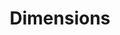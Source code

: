 ---
layout: default
bigquery: https://console.cloud.google.com/bigquery?p=covid-19-dimensions-ai&page=table&d=data&t=publications
contributors: Digital Science, https://www.digital-science.com/
cost: Free for personal, non-commercial use.
description: Dimensions contains more than 100 million publications, ranging from
  articles published in scholarly journals, books and book chapters, to preprints
  and conference proceedings. All publications are contextualized with linked data
  sets, funding, publications, patents, clinical trials, and policy documents. You
  can also view associated categories, funders, institutions, and researcher profiles.
documentation: https://docs.dimensions.ai/bigquery/index.html
last_edit: 04/06/2022, 09:59:57
location: https://www.dimensions.ai/products/free/
maintained_by: Digital Science, https://www.digital-science.com/
schema_fields:
- date_modified
- investigators
- created_date
- external_ids
- funder_org_cities
- funding_currency
- foa_number
- brief_title
- research_org_city_names
- start_year
- title
- parent_id
- relationships
- metrics
- issue
- funder_org
- date_print
- eisbn
- wikipedia_url
- end_year
- year
- original_assignee_countries
- book_series_title
- funding_nzd
- original_assignee
- address
- category_hrcs_rac
- volume
- conditions
- citations_count
- funding_gbp
- publication_ids
- established
- open_access_categories_v2
- source_id
- email_address
- supporting_grant_ids
- category_sdg
- funding_details
- funding_chf
- publication_year
- category_uoa
- funder_orgs
- research_org_cities
- embargo_date
- priority_date
- authors
- filing_year
- journal
- citation_string
- funding_eur
- arxiv_id
- associated_publication_pmid
- pmcid
- id
- book_title
- inventor_names
- original_assignee_orgs
- research_org_state_names
- links
- associated_publication_id
- kind
- concepts
- funding_cad
- interventions
- associated_grant_ids
- patent_ids
- funder_org_countries
- ipcr
- start_date
- research_org_country_names
- family_id
- active_years
- cpc
- legal_status
- open_access_categories
- isbn
- cited_by_ids
- proceedings_title
- legal_events
- current_assignee_countries
- researcher_ids
- labels
- doi
- filing_date
- acronym
- publisher
- repository_name
- date_imported_gbq
- category_hrcs_hc
- acknowledgements
- date
- expiration_year
- category_bra
- funding_usd
- altmetrics
- pmid
- registry
- category_icrp_cso
- funding_cny
- associated_publication_doi
- resulting_publication_doi
- granted_year
- types
- date_normal
- original_abstract
- current_assignee_orgs
- categories
- research_org_countries
- description
- category_rcdc
- funding_amount
- granted_date
- citations
- original_title
- end_date
- language
- expiration_date
- funding_aud
- application_number
- priority_year
- category_icrp_ct
- pages
- grant_number
- subtitles
- mesh_terms
- funding_jpy
- status
- family_members_ids
- assignee_orgs
- repository_url
- acronyms
- research_orgs
- current_assignee
- date_online
- journal_lists
- funder_org_state_codes
- resulting_publication_ids
- license
- category_for
- filing_status
- type
- funder_countries
- gender
- jurisdiction
- family_count
- repository_id
- editors
- research_org_state_codes
- phase
- organisation_details
- associated_publication_arxiv_id
- abstract
- linkout
- mesh_headings
- reference_ids
- name
- conference
- publication_date
- category_hra
- clinical_trial_ids
- date_inserted
- assignee_countries
- funder_org_acronyms
- aliases
shortname: dimensions
tags:
- scholarly literature
- patents
- funding
- clinical trials
- academic profiles
terms_of_use: 'Use of both the Dimensions COVID-19 dataset and full Dimensions dataset
  are subject to the Dimensions Terms of use: https://www.dimensions.ai/policies-terms-legal '
title: Dimensions
uuid: dcff88bd-fe6b-4fdb-8159-809bf9d7bc1c
---